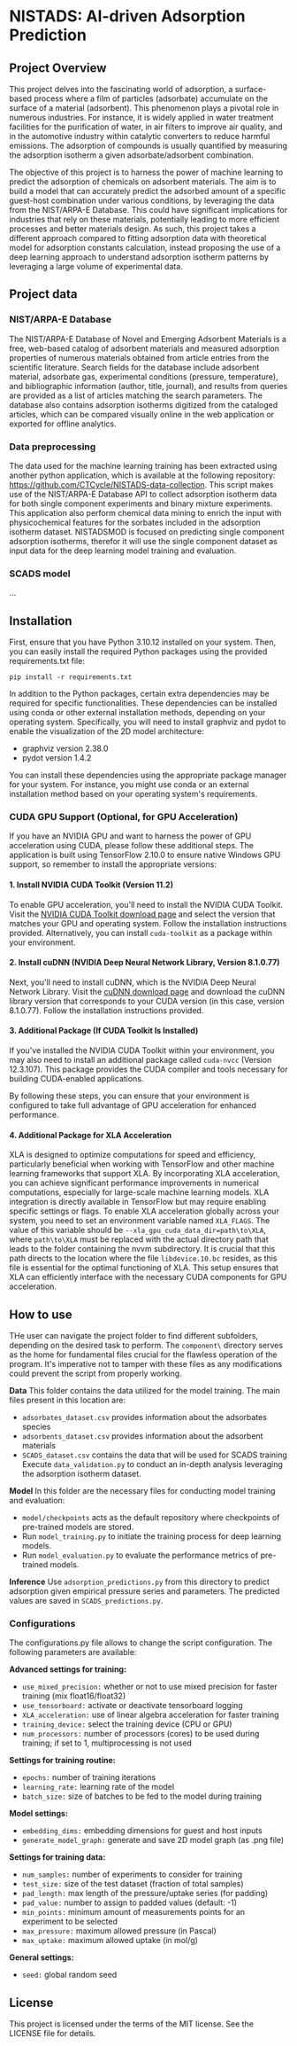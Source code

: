 # NISTADS: AI-driven Adsorption Prediction

## Project Overview
This project delves into the fascinating world of adsorption, a surface-based process where a film of particles (adsorbate) accumulate on the surface of a material (adsorbent). This phenomenon plays a pivotal role in numerous industries. For instance, it is widely applied in water treatment facilities for the purification of water, in air filters to improve air quality, and in the automotive industry within catalytic converters to reduce harmful emissions. The adsorption of compounds is usually quantified by measuring the adsorption isotherm a given adsorbate/adsorbent combination. 

The objective of this project is to harness the power of machine learning to predict the adsorption of chemicals on adsorbent materials. The aim is to build a model that can accurately predict the adsorbed amount of a specific guest-host combination under various conditions, by leveraging the data from the NIST/ARPA-E Database. This could have significant implications for industries that rely on these materials, potentially leading to more efficient processes and better materials design. As such, this project takes a different approach compared to fitting adsorption data with theoretical model for adsorption constants calculation, instead proposing the use of a deep learning approach to understand adsorption isotherm patterns by leveraging a large volume of experimental data.

## Project data

### NIST/ARPA-E Database
The NIST/ARPA-E Database of Novel and Emerging Adsorbent Materials is a free, web-based catalog of adsorbent materials and measured adsorption properties of numerous materials obtained from article entries from the scientific literature. Search fields for the database include adsorbent material, adsorbate gas, experimental conditions (pressure, temperature), and bibliographic information (author, title, journal), and results from queries are provided as a list of articles matching the search parameters. The database also contains adsorption isotherms digitized from the cataloged articles, which can be compared visually online in the web application or exported for offline analytics.

### Data preprocessing
The data used for the machine learning training has been extracted using another python application, which is available at the following repository: https://github.com/CTCycle/NISTADS-data-collection. This script makes use of the NIST/ARPA-E Database API to collect adsorption isotherm data for both single component experiments and binary mixture experiments. This application also perform chemical data mining to enrich the input with physicochemical features for the sorbates included in the adsorption isotherm dataset. NISTADSMOD is focused on predicting single component adsorption isotherms, therefor it will use the single component dataset as input data for the deep learning model training and evaluation.

### SCADS model
...

## Installation 
First, ensure that you have Python 3.10.12 installed on your system. Then, you can easily install the required Python packages using the provided requirements.txt file:

`pip install -r requirements.txt` 

In addition to the Python packages, certain extra dependencies may be required for specific functionalities. These dependencies can be installed using conda or other external installation methods, depending on your operating system. Specifically, you will need to install graphviz and pydot to enable the visualization of the 2D model architecture:
- graphviz version 2.38.0
- pydot version 1.4.2

You can install these dependencies using the appropriate package manager for your system. For instance, you might use conda or an external installation method based on your operating system's requirements.

### CUDA GPU Support (Optional, for GPU Acceleration)
If you have an NVIDIA GPU and want to harness the power of GPU acceleration using CUDA, please follow these additional steps. The application is built using TensorFlow 2.10.0 to ensure native Windows GPU support, so remember to install the appropriate versions:

#### 1. Install NVIDIA CUDA Toolkit (Version 11.2)
To enable GPU acceleration, you'll need to install the NVIDIA CUDA Toolkit. Visit the [NVIDIA CUDA Toolkit download page](https://developer.nvidia.com/cuda-downloads) and select the version that matches your GPU and operating system. Follow the installation instructions provided. Alternatively, you can install `cuda-toolkit` as a package within your environment.

#### 2. Install cuDNN (NVIDIA Deep Neural Network Library, Version 8.1.0.77)
Next, you'll need to install cuDNN, which is the NVIDIA Deep Neural Network Library. Visit the [cuDNN download page](https://developer.nvidia.com/cudnn) and download the cuDNN library version that corresponds to your CUDA version (in this case, version 8.1.0.77). Follow the installation instructions provided.

#### 3. Additional Package (If CUDA Toolkit Is Installed)
If you've installed the NVIDIA CUDA Toolkit within your environment, you may also need to install an additional package called `cuda-nvcc` (Version 12.3.107). This package provides the CUDA compiler and tools necessary for building CUDA-enabled applications.

By following these steps, you can ensure that your environment is configured to take full advantage of GPU acceleration for enhanced performance.

#### 4. Additional Package for XLA Acceleration
XLA is designed to optimize computations for speed and efficiency, particularly beneficial when working with TensorFlow and other machine learning frameworks that support XLA. By incorporating XLA acceleration, you can achieve significant performance improvements in numerical computations, especially for large-scale machine learning models. XLA integration is directly available in TensorFlow but may require enabling specific settings or flags. To enable XLA acceleration globally across your system, you need to set an environment variable named `XLA_FLAGS`. The value of this variable should be `--xla_gpu_cuda_data_dir=path\to\XLA`, where `path\to\XLA` must be replaced with the actual directory path that leads to the folder containing the nvvm subdirectory. It is crucial that this path directs to the location where the file `libdevice.10.bc` resides, as this file is essential for the optimal functioning of XLA. This setup ensures that XLA can efficiently interface with the necessary CUDA components for GPU acceleration.

## How to use
THe user can navigate the project folder to find different subfolders, depending on the desired task to perform. The `component\` directory serves as the home for fundamental files crucial for the flawless operation of the program. It's imperative not to tamper with these files as any modifications could prevent the script from properly working.

**Data**
This folder contains the data utilized for the model training. The main files present in this location are:
- `adsorbates_dataset.csv` provides information about the adsorbates species
- `adsorbents_dataset.csv` provides information about the adsorbent materials
- `SCADS_dataset.csv` contains the data that will be used for SCADS training
Execute `data_validation.py` to conduct an in-depth analysis leveraging the adsorption isotherm dataset.

**Model**
In this folder are the necessary files for conducting model training and evaluation:
- `model/checkpoints` acts as the default repository where checkpoints of pre-trained models are stored.
- Run `model_training.py` to initiate the training process for deep learning models.
- Run `model_evaluation.py` to evaluate the performance metrics of pre-trained models.

**Inference**
Use `adsorption_predictions.py` from this directory to predict adsorption given empirical pressure series and parameters. The predicted values are saved in `SCADS_predictions.py`. 

### Configurations
The configurations.py file allows to change the script configuration. The following parameters are available:

**Advanced settings for training:**
- `use_mixed_precision:` whether or not to use mixed precision for faster training (mix float16/float32)
- `use_tensorboard:` activate or deactivate tensorboard logging
- `XLA_acceleration:` use of linear algebra acceleration for faster training 
- `training_device:` select the training device (CPU or GPU)
- `num_processors:` number of processors (cores) to be used during training; if set to 1, multiprocessing is not used

**Settings for training routine:**
- `epochs:` number of training iterations
- `learning_rate:` learning rate of the model 
- `batch_size:` size of batches to be fed to the model during training

**Model settings:**
- `embedding_dims:` embedding dimensions for guest and host inputs
- `generate_model_graph:` generate and save 2D model graph (as .png file)

**Settings for training data:**
- `num_samples:` number of experiments to consider for training
- `test_size:` size of the test dataset (fraction of total samples)
- `pad_length:` max length of the pressure/uptake series (for padding)
- `pad_value:` number to assign to padded values (default: -1)
- `min_points:` minimum amount of measurements points for an experiment to be selected
- `max_pressure:` maximum allowed pressure (in Pascal)
- `max_uptake:` maximum allowed uptake (in mol/g)

**General settings:**
- `seed:` global random seed

## License
This project is licensed under the terms of the MIT license. See the LICENSE file for details.
